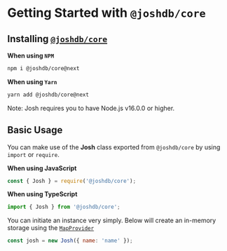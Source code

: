 # Getting Started with `@joshdb/core`

## Installing [`@joshdb/core`](https://github.com/josh-development/core/tree/build)

**When using `NPM`**

```sh
npm i @joshdb/core@next
```

**When using `Yarn`**

```sh
yarn add @joshdb/core@next
```

Note: Josh requires you to have Node.js v16.0.0 or higher.

## Basic Usage

You can make use of the **Josh** class exported from `@joshdb/core` by using `import` or `require`.

**When using JavaScript**

```javascript
const { Josh } = require('@joshdb/core');
```

**When using TypeScript**

```typescript
import { Josh } from '@joshdb/core';
```

You can initiate an instance very simply. Below will create an in-memory storage using the [`MapProvider`](https://github.com/josh-development/core/blob/main/src/lib/structures/defaultProvider/MapProvider.ts)

```javascript
const josh = new Josh({ name: 'name' });
```
